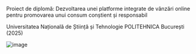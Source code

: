 Proiect de diplomă: Dezvoltarea unei platforme integrate de vânzări online pentru promovarea unui consum conștient și responsabil

Universitatea Națională de Știință și Tehnologie POLITEHNICA București (2025)


![image](https://github.com/user-attachments/assets/b074a987-8a62-464c-ada6-49792129537d)
